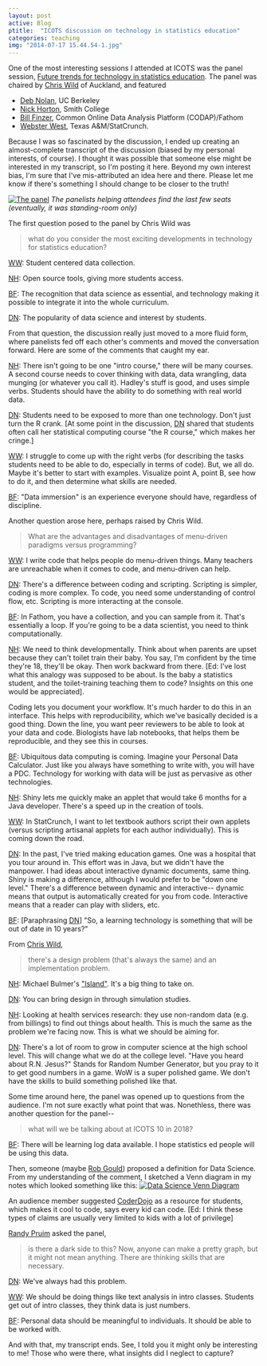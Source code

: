 ```yaml
---
layout: post
active: Blog
ptitle:  "ICOTS discussion on technology in statistics education" 
categories: teaching
img: "2014-07-17 15.44.54-1.jpg"
---
```


One of the most interesting sessions I attended at ICOTS was the panel session, [Future trends for technology in statistics education](http://icots.info/9/session.php?s=9H). The panel was chaired by [Chris Wild][CW] of Auckland, and featured

- [Deb Nolan][DN], UC Berkeley
- [Nick Horton][NH], Smith College
- [Bill Finzer][BF], Common Online Data Analysis Platform (CODAP)/Fathom
- [Webster West][WW], Texas A&M/StatCrunch. 

Because I was so fascinated by the discussion, I ended up creating an almost-complete transcript of the discussion (biased by my personal interests, of course). I thought it was possible that someone else might be interested in my transcript, so I'm posting it here. Beyond my own interest bias, I'm sure that I've mis-attributed an idea here and there. Please let me know if there's something I should change to be closer to the truth!

<!--more--> 

<a class="thumb" href="#"><img src="{{ site.baseurl }}/img/{{ page.img }}" class="img-responsive" alt="The panel"></a>
*The panelists helping attendees find the last few seats (eventually, it was standing-room only)*

The first question posed to the panel by Chris Wild was 

> what do you consider the most exciting developments in technology for statistics education?

[WW][WW]: Student centered data collection.

[NH][NH]: Open source tools, giving more students access.

[BF][BF]: The recognition that data science as essential, and technology making it possible to integrate it into the whole curriculum.

[DN][DN]: The popularity of data science and interest by students. 

From that question, the discussion really just moved to a more fluid form, where panelists fed off each other's comments and moved the conversation forward. Here are some of the comments that caught my ear. 

[NH][NH]: There isn't going to be one "intro course," there will be many courses. A second course needs to cover thinking with data, data wrangling, data munging (or whatever you call it). Hadley's stuff is good, and uses simple verbs. Students should have the ability to do something with real world data.

[DN][DN]: Students need to be exposed to more than one technology. Don't just turn the R crank. [At some point in the discussion, [DN][DN] shared that students often call her statistical computing course "the R course," which makes her cringe.]

[WW][WW]: I struggle to come up with the right verbs (for describing the tasks students need to be able to do, especially in terms of code). But, we all do. Maybe it's better to start with examples. Visualize point A, point B, see how to do it, and then determine what skills are needed.

[BF][BF]: "Data immersion" is an experience everyone should have, regardless of discipline.

Another question arose here, perhaps raised by Chris Wild. 
> What are the advantages and disadvantages of menu-driven paradigms versus programming?

[WW][WW]: I write code that helps people do menu-driven things. Many teachers are unreachable when it comes to code, and menu-driven can help.

[DN][DN]: There's a difference between coding and scripting. Scripting is simpler, coding is more complex. To code, you need some understanding of control flow, etc. Scripting is more interacting at the console. 

[BF][BF]: In Fathom, you have a collection, and you can sample from it. That's essentially a loop. If you're going to be a data scientist, you need to think computationally. 

[NH][NH]: We need to think developmentally. Think about when parents are upset because they can't toilet train their baby. You say, I'm confident by the time they're 18, they'll be okay. Then work backward from there. [Ed: I've lost what this analogy was supposed to be about. Is the baby a statistics student, and the toilet-training teaching them to code? Insights on this one would be appreciated].

Coding lets you document your workflow. It's much harder to do this in an interface. This helps with reproducibility, which we've basically decided is a good thing. Down the line, you want peer reviewers to be able to look at your data and code. Biologists have lab notebooks, that helps them be reproducible, and they see this in courses.  

[BF][BF]: Ubiquitous data computing is coming. Imagine your Personal Data Calculator. Just like you always have something to write with, you will have a PDC. Technology for working with data will be just as pervasive as other technologies. 

[NH][NH]: Shiny lets me quickly make an applet that would take 6 months for a Java developer. There's a speed up in the creation of tools.

[WW][WW]: In StatCrunch, I want to let textbook authors script their own applets (versus scripting artisanal applets for each author individually). This is coming down the road. 

[DN][DN]: In the past, I've tried making education games. One was a hospital that you tour around in. This effort was in Java, but we didn't have the manpower. I had ideas about interactive dynamic documents, same thing. Shiny is making a difference, although I would prefer to be "down one level." There's a difference between dynamic and interactive-- dynamic means that output is automatically created for you from code. Interactive means that a reader can play with sliders, etc. 

[BF][BF]: [Paraphrasing [DN][DN]] "So, a learning technology is something that will be out of date in 10 years?"

From [Chris Wild][CW], 
> there's a design problem (that's always the same) and an implementation problem.

[NH][NH]: Michael Bulmer's ["Island"](http://escholarship.org/uc/item/2q0740hv). It's a big thing to take on.

[DN][DN]: You can bring design in through simulation studies.

[NH][NH]: Looking at health services research: they use non-random data (e.g. from billings) to find out things about health. This is much the same as the problem we're facing now. This is what we should be aiming for.

[DN][DN]: There's a lot of room to grow in computer science at the high school level. This will change what we do at the college level.
"Have you heard about R.N. Jesus?" Stands for Random Number Generator, but you pray to it to get good numbers in a game. WoW is a super polished game. We don't have the skills to build something polished like that.

Some time around here, the panel was opened up to questions from the audience. I'm not sure exactly what point that was. Nonethless, there was another question for the panel-- 
> what will we be talking about at ICOTS 10 in 2018?

[BF][BF]: There will be learning log data available. I hope statistics ed people will be using this data.

Then, someone (maybe [Rob Gould](http://www.stat.ucla.edu/~rgould/Home/About_Me.html)) proposed a definition for Data Science. From my understanding of the comment, I sketched a Venn diagram in my notes which looked something like this:
<a class="thumb" href="#"><img src="{{ site.baseurl }}/img/DataScience.jpg" class="img-responsive" alt="Data Science Venn Diagram"></a>

An audience member suggested [CoderDojo](coderdojo.com) as a resource for students, which makes it cool to code, says every kid can code. [Ed: I think these types of claims are usually very limited to kids with a lot of privilege]

[Randy Pruim](http://www.calvin.edu/~rpruim/) asked the panel, 
> is there a dark side to this? Now, anyone can make a pretty graph, but it might not mean anything. There are thinking skills that are necessary.

[DN][DN]: We've always had this problem.

[WW][WW]: We should be doing things like text analysis in intro classes. Students get out of intro classes, they think data is just numbers.

[BF][BF]: Personal data should be meaningful to individuals. It should be able to be worked with. 

And with that, my transcript ends. See, I told you it might only be interesting to me! Those who were there, what insights did I neglect to capture? 

[CW]: https://www.stat.auckland.ac.nz/showperson?firstname=Chris&surname=Wild "Chris Wild"
[DN]: http://www.stat.berkeley.edu/~nolan/  "Deb Nolan"
[NH]: http://www.math.smith.edu/~nhorton/   "Nick Horton"
[BF]: http://cadrek12.org/users/william-finzer "Bill Finzer"
[WW]: http://www.stat.tamu.edu/~west/          "Webster West"